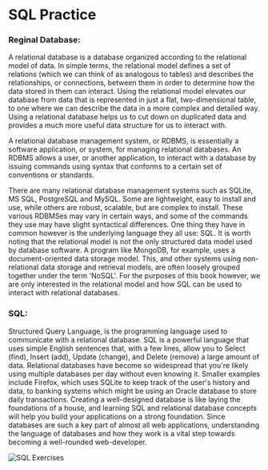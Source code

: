 # SQL Practice
### Reginal Database: 
A relational database is a database organized according to the relational model of data. In simple terms, the relational model defines a set of relations (which we can think of as analogous to tables) and describes the relationships, or connections, between them in order to determine how the data stored in them can interact. 
Using the relational model elevates our database from data that is represented in just a flat, two-dimensional table, to one where we can describe the data in a more complex and detailed way. Using a relational database helps us to cut down on duplicated data and provides a much more useful data structure for us to interact with.

A relational database management system, or RDBMS, is essentially a software application, or system, for managing relational databases. 
An RDBMS allows a user, or another application, to interact with a database by issuing commands using syntax that conforms to a certain set of conventions or standards.

There are many relational database management systems such as SQLite, MS SQL, PostgreSQL and MySQL. Some are lightweight, easy to install and use, while others are robust, scalable, but are complex to install. These various RDBMSes may vary in certain ways, and some of the commands they use may have slight syntactical differences. One thing they have in common however is the underlying language they all use: SQL.
It is worth noting that the relational model is not the only structured data model used by database software. A program like MongoDB, for example, uses a document-oriented data storage model. This, and other systems using non-relational data storage and retrieval models, are often loosely grouped together under the term 'NoSQL'. For the purposes of this book however, we are only interested in the relational model and how SQL can be used to interact with relational databases.

### SQL:
Structured Query Language, is the programming language used to communicate with a relational database.
SQL is a powerful language that uses simple English sentences that, with a few lines, allow you to Select (find), Insert (add), Update (change), and Delete (remove) a large amount of data.
Relational databases have become so widespread that you're likely using multiple databases per day without even knowing it. Smaller examples include Firefox, which uses SQLite to keep track of the user's history and data, to banking systems which might be using an Oracle database to store daily transactions.
Creating a well-designed database is like laying the foundations of a house, and learning SQL and relational database concepts will help you build your applications on a strong foundation. Since databases are such a key part of almost all web applications, understanding the language of databases and how they work is a vital step towards becoming a well-rounded web-developer.

![SQL Exercises](SQLCollage.png)
